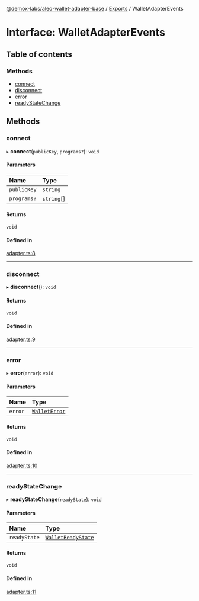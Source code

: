 [@demox-labs/aleo-wallet-adapter-base](../README.md) / [Exports](../modules.md) / WalletAdapterEvents

# Interface: WalletAdapterEvents

## Table of contents

### Methods

- [connect](WalletAdapterEvents.md#connect)
- [disconnect](WalletAdapterEvents.md#disconnect)
- [error](WalletAdapterEvents.md#error)
- [readyStateChange](WalletAdapterEvents.md#readystatechange)

## Methods

### connect

▸ **connect**(`publicKey`, `programs?`): `void`

#### Parameters

| Name | Type |
| :------ | :------ |
| `publicKey` | `string` |
| `programs?` | `string`[] |

#### Returns

`void`

#### Defined in

[adapter.ts:8](https://github.com/demox-labs/leo-wallet-adapter/blob/dbce117/packages/core/base/adapter.ts#L8)

___

### disconnect

▸ **disconnect**(): `void`

#### Returns

`void`

#### Defined in

[adapter.ts:9](https://github.com/demox-labs/leo-wallet-adapter/blob/dbce117/packages/core/base/adapter.ts#L9)

___

### error

▸ **error**(`error`): `void`

#### Parameters

| Name | Type |
| :------ | :------ |
| `error` | [`WalletError`](../classes/WalletError.md) |

#### Returns

`void`

#### Defined in

[adapter.ts:10](https://github.com/demox-labs/leo-wallet-adapter/blob/dbce117/packages/core/base/adapter.ts#L10)

___

### readyStateChange

▸ **readyStateChange**(`readyState`): `void`

#### Parameters

| Name | Type |
| :------ | :------ |
| `readyState` | [`WalletReadyState`](../enums/WalletReadyState.md) |

#### Returns

`void`

#### Defined in

[adapter.ts:11](https://github.com/demox-labs/leo-wallet-adapter/blob/dbce117/packages/core/base/adapter.ts#L11)
